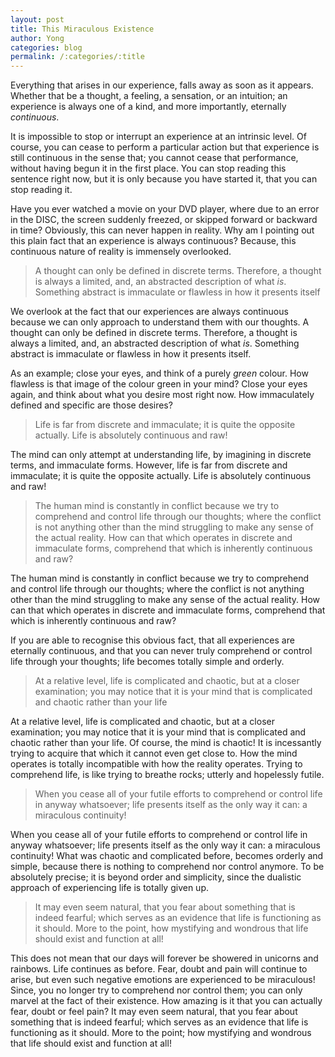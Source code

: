 ```yaml
---
layout: post
title: This Miraculous Existence
author: Yong
categories: blog
permalink: /:categories/:title
---
```

Everything that arises in our experience, falls away as soon as it appears. Whether that be a thought, a feeling, a sensation, or an intuition; an experience is always one of a kind, and more importantly, eternally *continuous*. 

It is impossible to stop or interrupt an experience at an intrinsic level. Of course, you can cease to perform a particular action but that experience is still continuous in the sense that; you cannot cease that performance, without having begun it in the first place. You can stop reading this sentence right now, but it is only because you have started it, that you can stop reading it.

Have you ever watched a movie on your DVD player, where due to an error in the DISC, the screen suddenly freezed, or skipped forward or backward in time? Obviously, this can never happen in reality. Why am I pointing out this plain fact that an experience is always continuous? Because, this continuous nature of reality is immensely overlooked.

> A thought can only be defined in discrete terms. Therefore, a thought is always a limited, and, an abstracted description of what *is*. Something abstract is immaculate or flawless in how it presents itself

We overlook at the fact that our experiences are always continuous because we can only approach to understand them with our thoughts. A thought can only be defined in discrete terms. Therefore, a thought is always a limited, and, an abstracted description of what *is*. Something abstract is immaculate or flawless in how it presents itself. 

As an example; close your eyes, and think of a purely *green* colour. How flawless is that image of the colour green in your mind? Close your eyes again, and think about what you desire most right now. How immaculately defined and specific are those desires?

> Life is far from discrete and immaculate; it is quite the opposite actually. Life is absolutely continuous and raw!

The mind can only attempt at understanding life, by imagining in discrete terms, and immaculate forms. However, life is far from discrete and immaculate; it is quite the opposite actually. Life is absolutely continuous and raw! 

> The human mind is constantly in conflict because we try to comprehend and control life through our thoughts; where the conflict is not anything other than the mind struggling to make any sense of the actual reality. How can that which operates in discrete and immaculate forms, comprehend that which is inherently continuous and raw?

The human mind is constantly in conflict because we try to comprehend and control life through our thoughts; where the conflict is not anything other than the mind struggling to make any sense of the actual reality. How can that which operates in discrete and immaculate forms, comprehend that which is inherently continuous and raw?

If you are able to recognise this obvious fact, that all experiences are eternally continuous, and that you can never truly comprehend or control life through your thoughts; life becomes totally simple and orderly.

> At a relative level, life is complicated and chaotic, but at a closer examination; you may notice that it is your mind that is complicated and chaotic rather than your life

At a relative level, life is complicated and chaotic, but at a closer examination; you may notice that it is your mind that is complicated and chaotic rather than your life. Of course, the mind is chaotic! It is incessantly trying to acquire that which it cannot even get close to. How the mind operates is totally incompatible with how the reality operates. Trying to comprehend life, is like trying to breathe rocks; utterly and hopelessly futile.  

> When you cease all of your futile efforts to comprehend or control life in anyway whatsoever; life presents itself as the only way it can: a miraculous continuity!

When you cease all of your futile efforts to comprehend or control life in anyway whatsoever; life presents itself as the only way it can: a miraculous continuity! What was chaotic and complicated before, becomes orderly and simple, because there is nothing to comprehend nor control anymore. To be absolutely precise; it is beyond order and simplicity, since the dualistic approach of experiencing life is totally given up.

> It may even seem natural, that you fear about something that is indeed fearful; which serves as an evidence that life is functioning as it should. More to the point, how mystifying and wondrous that life should exist and function at all!

This does not mean that our days will forever be showered in unicorns and rainbows. Life continues as before. Fear, doubt and pain will continue to arise, but even such negative emotions are experienced to be miraculous! Since, you no longer try to comprehend nor control them; you can only marvel at the fact of their existence. How amazing is it that you can actually fear, doubt or feel pain? It may even seem natural, that you fear about something that is indeed fearful; which serves as an evidence that life is functioning as it should. More to the point; how mystifying and wondrous that life should exist and function at all!